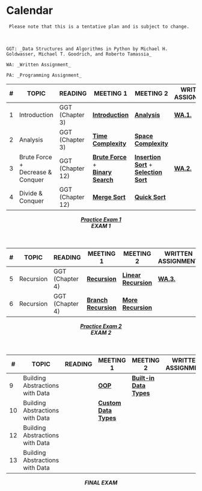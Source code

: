 # Calendar

```{note}
 Please note that this is a tentative plan and is subject to change.
```

<br/>
<!-- <center><i>September: Programming for Data Science</i></center> -->

```{margin} Abbreviations 
GGT: _Data Structures and Algorithms in Python by Michael H. Goldwasser, Michael T. Goodrich, and Roberto Tamassia_

WA: _Written Assignment_

PA: _Programming Assignment_
```

| #       | TOPIC                      | READING | MEETING 1                  | MEETING 2       | WRITTEN  ASSIGNMENT | PROGRAMMING ASSIGNMENT |
|---------|----------------------------|---------|----------------------------|-----------------|-----|-------------------|
| 1       | Introduction      |     GGT (Chapter 3)  |  **[Introduction](intro.md)**  | **[Analysis](algos/analysis.md)** | <b><a href="file:///Users/fsultan/Downloads/csc122/_build/html/algos/written_assignment.html">WA.1.</a></b> |   **[PA.1.](https://colab.research.google.com/drive/10T0eNTfBgqEeTUbqcq-z96Fkh_KMFVuJ?usp=sharing)**  |
| 2       | Analysis      |   GGT (Chapter 3)    | **[Time Complexity](algos/time.md)** |  **[Space Complexity](algos/time.md)**  |     |     **[PA.2.](https://colab.research.google.com/drive/1Sg07q8Hg_BD1imXRNe2X4FYP965paikq?usp=sharing)**        | 
| 3       | Brute Force + <br/>Decrease & Conquer   |      GGT (Chapter 12)     |   **[Brute Force](https://fahadsultan.com/csc122/algos/brute.html)**<br/> + <br/> **[Binary Search](https://fahadsultan.com/csc122/algos/search_binary.html)**  |  **[Insertion Sort](https://fahadsultan.com/csc122/algos/sort_insertion.html)** + <br/> **[Selection Sort](https://fahadsultan.com/csc122/algos/sort_selection.html)**   | **[WA.2.](https://docs.google.com/document/d/1JhJrMueeOICI3rZGRLejm1crr3yn7kr5T6GDxV3cvkk/edit?usp=sharing)**   |  **[PA 3.1.](https://colab.research.google.com/drive/1DD-kS40aeGmQH8lc6Uh7uTRSfAUGAHmU?usp=sharing)** <br>**[PA 3.2](https://colab.research.google.com/drive/1nEKr6x2muSmkGztMc7tD537VL_i41uaW?usp=sharing)** |    
| 4       | Divide & Conquer   |    GGT (Chapter 12)     |  **[Merge Sort](https://fahadsultan.com/csc122/algos/sort_merge_iter.html)**    |  **[Quick Sort](https://fahadsultan.com/csc122/algos/sort_quick_iter.html)**  |    |   |

<center><b><i><a href="https://colab.research.google.com/drive/14dZTAFYvDU6IECAnJI5r4rB8dneKAZs5?usp=sharing">Practice Exam 1</a></i></b><center>
<center><b><i>EXAM 1</i></b><center>
<br><br>
<!-- <center><i>October: Mathematics for Data Science</i></center>         -->

| #     | TOPIC                      | READING | MEETING 1                  | MEETING 2              | WRITTEN  ASSIGNMENT | PROGRAMMING ASSIGNMENT |
|-------|----------------------------|---------|----------------------------|------------------------|-----|-------------------|
| 5 | Recursion  |  GGT (Chapter 4)   | **[Recursion](functions/recursion.ipynb)** | **[Linear Recursion](functions/head_tail.ipynb)**  |   **[WA.3.](https://docs.google.com/document/d/1MZ1U_PbDTV69Ox9M7-6NEj_YKQqwYj7nFSNV2SZTFA4/edit?usp=sharing)**  |  **[PA 4](https://colab.research.google.com/drive/1N-dZVVXzNrQowCWYmHpmTi9GjEQlxc3z?usp=sharing)** |
| 6 | Recursion  |    GGT (Chapter 4)     |     **[Branch Recursion](functions/recursion.ipynb)**            |    **[More Recursion](functions/recursion.ipynb)**      |    | **[PA 5](https://colab.research.google.com/drive/1mPlv1SQ-7P6aHBJybeSPBUrB1qtoUOFL?usp=sharing)** |

<center><b><i><a href="https://colab.research.google.com/drive/1vOphr4otV9PV_-ZWdf2qjgUajaRRBdt9?usp=sharing">Practice Exam 2</a></i></b><center>
<center><b><i>EXAM 2</i></b><center>
<br><br>        
<!-- <center><i>November: Problems, Models and Algorithms of Data Science</i></center>  -->

| #     | TOPIC                      | READING | MEETING 1                  | MEETING 2              | WRITTEN  ASSIGNMENT | PROGRAMMING ASSIGNMENT |
|-------|----------------------------|---------|----------------------------|------------------------|-----|-------------------|
| 9    | Building Abstractions with Data  |         |    **[OOP](data/oop.ipynb)**    |  **[Built-in Data Types](data/native_structures.ipynb)**  |     | 
| 10   | Building Abstractions with Data |     |   **[Custom Data Types]()**   |             |          | 
| 12      | Building Abstractions with Data  |        |                       |                        |
| 13      | Building Abstractions with Data  |                            |                        |

<center><b><i>FINAL EXAM</i></b></center>

